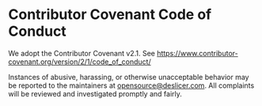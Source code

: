 # Contributor Covenant Code of Conduct

We adopt the Contributor Covenant v2.1. See https://www.contributor-covenant.org/version/2/1/code_of_conduct/

Instances of abusive, harassing, or otherwise unacceptable behavior may be reported to the maintainers at opensource@deslicer.com. All complaints will be reviewed and investigated promptly and fairly.



